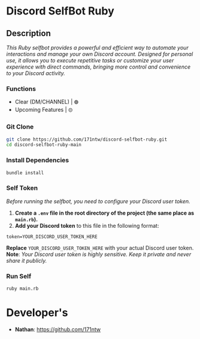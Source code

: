 # Discord SelfBot Ruby

## Description
*This Ruby selfbot provides a powerful and efficient way to automate your interactions and manage your own Discord account. Designed for personal use, it allows you to execute repetitive tasks or customize your user experience with direct commands, bringing more control and convenience to your Discord activity.*

### Functions

- Clear (DM/CHANNEL) | `🟢`
- Upcoming Features | `🟡`

### Git Clone

```bash
git clone https://github.com/171ntw/discord-selfbot-ruby.git
cd discord-selfbot-ruby-main
```

### Install Dependencies

```bash
bundle install
```

### Self Token
*Before running the selfbot, you need to configure your Discord user token.*
1. **Create a `.env` file in the root directory of the project (the same place as `main.rb`).**
2. **Add your Discord token** to this file in the following format:
```
token=YOUR_DISCORD_USER_TOKEN_HERE
```
**Replace** `YOUR_DISCORD_USER_TOKEN_HERE` with your actual Discord user token.
**Note**: *Your Discord user token is highly sensitive. Keep it private and never share it publicly.*

### Run Self

```bash
ruby main.rb
```

# Developer's
- **Nathan**: https://github.com/171ntw
